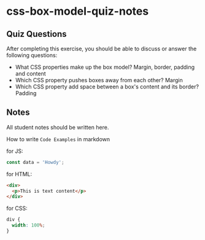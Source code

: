 # css-box-model-quiz-notes

## Quiz Questions

After completing this exercise, you should be able to discuss or answer the following questions:

- What CSS properties make up the box model?
  Margin, border, padding and content
- Which CSS property pushes boxes away from each other?
  Margin
- Which CSS property add space between a box's content and its border?
  Padding

## Notes

All student notes should be written here.

How to write `Code Examples` in markdown

for JS:

```javascript
const data = 'Howdy';
```

for HTML:

```html
<div>
  <p>This is text content</p>
</div>
```

for CSS:

```css
div {
  width: 100%;
}
```
